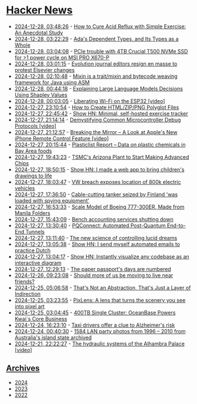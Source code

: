 # [Hacker News](https://kherrick.github.io/hacker-news/)

* [2024-12-28, 03:48:26](https://news.ycombinator.com/item?id=42528399) - [How to Cure Acid Reflux with Simple Exercise: An Anecdotal Study](https://pmc.ncbi.nlm.nih.gov/articles/PMC9106553/)
* [2024-12-28, 03:22:29](https://news.ycombinator.com/item?id=42528302) - [Ada's Dependent Types, and Its Types as a Whole](https://nytpu.com/gemlog/2024-12-27)
* [2024-12-28, 03:04:08](https://news.ycombinator.com/item?id=42528216) - [PCIe trouble with 4TB Crucial T500 NVMe SSD for >1 power cycle on MSI PRO X670-P](https://forum.level1techs.com/t/bizarre-pcie-trouble-with-4tb-crucial-t500-nvme-ssd/222915)
* [2024-12-28, 03:01:15](https://news.ycombinator.com/item?id=42528203) - [Evolution journal editors resign en masse to protest Elsevier changes](https://retractionwatch.com/2024/12/27/evolution-journal-editors-resign-en-masse-to-protest-elsevier-changes/)
* [2024-12-28, 02:10:48](https://news.ycombinator.com/item?id=42527947) - [Mixin is a trait/mixin and bytecode weaving framework for Java using ASM](https://github.com/SpongePowered/Mixin)
* [2024-12-28, 00:44:18](https://news.ycombinator.com/item?id=42527496) - [Explaining Large Language Models Decisions Using Shapley Values](https://arxiv.org/abs/2404.01332)
* [2024-12-28, 00:03:05](https://news.ycombinator.com/item?id=42527265) - [Liberating Wi-Fi on the ESP32 [video]](https://media.ccc.de/v/38c3-liberating-wi-fi-on-the-esp32)
* [2024-12-27, 23:10:54](https://news.ycombinator.com/item?id=42526926) - [How to Create HTML/ZIP/PNG Polyglot Files](https://gildas-lormeau.github.io/Polyglot-HTML-ZIP-PNG/SUMMARY.html)
* [2024-12-27, 22:45:42](https://news.ycombinator.com/item?id=42526769) - [Show HN: Minimal, self-hosted exercise tracker](https://github.com/bmtwl/exerciseminimilism)
* [2024-12-27, 21:14:14](https://news.ycombinator.com/item?id=42526092) - [Demystifying Common Microcontroller Debug Protocols [video]](https://media.ccc.de/v/38c3-demystifying-common-microcontroller-debug-protocols)
* [2024-12-27, 21:12:57](https://news.ycombinator.com/item?id=42526081) - [Breaking the Mirror – A Look at Apple's New iPhone Remote Control Feature [video]](https://media.ccc.de/v/38c3-breaking-the-mirror-a-look-at-apple-s-new-iphone-remote-control-feature)
* [2024-12-27, 20:15:44](https://news.ycombinator.com/item?id=42525633) - [Plasticlist Report – Data on plastic chemicals in Bay Area foods](https://www.plasticlist.org/report)
* [2024-12-27, 19:43:23](https://news.ycombinator.com/item?id=42525384) - [TSMC's Arizona Plant to Start Making Advanced Chips](https://spectrum.ieee.org/tsmc-arizona)
* [2024-12-27, 18:50:15](https://news.ycombinator.com/item?id=42524848) - [Show HN: I made a web app to bring children's drawings to life](https://doodledreams.cc)
* [2024-12-27, 18:03:47](https://news.ycombinator.com/item?id=42524422) - [VW breach exposes location of 800k electric vehicles](https://cyberinsider.com/vw-suffers-major-breach-exposing-location-of-800000-electric-vehicles/)
* [2024-12-27, 17:36:50](https://news.ycombinator.com/item?id=42524174) - [Cable-cutting tanker seized by Finland 'was loaded with spying equipment'](https://www.lloydslist.com/LL1151955/Russia-linked-cable-cutting-tanker-seized-by-Finland-was-loaded-with-spying-equipment)
* [2024-12-27, 16:53:33](https://news.ycombinator.com/item?id=42523745) - [Scale Model of Boeing 777-300ER, Made from Manila Folders](https://www.lucaiaconistewart.com/model-777)
* [2024-12-27, 15:43:09](https://news.ycombinator.com/item?id=42523061) - [Bench accounting services shutting down](https://bench.co/)
* [2024-12-27, 13:30:40](https://news.ycombinator.com/item?id=42521905) - [PQConnect: Automated Post-Quantum End-to-End Tunnels](https://www.pqconnect.net/)
* [2024-12-27, 13:11:40](https://news.ycombinator.com/item?id=42521795) - [The new science of controlling lucid dreams](https://www.scientificamerican.com/article/engineering-lucid-dreams-could-improve-sleep-and-defuse-nightmares/)
* [2024-12-27, 13:05:38](https://news.ycombinator.com/item?id=42521773) - [Show HN: I send myself automated emails to practice Dutch](https://github.com/ThReinecke/dutch_vocabulary)
* [2024-12-27, 13:04:17](https://news.ycombinator.com/item?id=42521769) - [Show HN: Instantly visualize any codebase as an interactive diagram](https://gitdiagram.com/)
* [2024-12-27, 12:29:13](https://news.ycombinator.com/item?id=42521629) - [The paper passport's days are numbered](https://www.wired.com/story/the-paper-passport-is-dying/)
* [2024-12-26, 09:23:08](https://news.ycombinator.com/item?id=42514105) - [Should more of us be moving to live near friends?](https://www.architecturaldigest.com/story/should-more-of-us-be-moving-to-live-near-friends)
* [2024-12-25, 05:06:58](https://news.ycombinator.com/item?id=42506984) - [That's Not an Abstraction, That's Just a Layer of Indirection](https://fhur.me/posts/2024/thats-not-an-abstraction)
* [2024-12-25, 03:23:55](https://news.ycombinator.com/item?id=42506623) - [PixLens: A lens that turns the scenery you see into pixel art](https://monoli-shop.com/products/pixlens-コピー)
* [2024-12-25, 03:04:45](https://news.ycombinator.com/item?id=42506557) - [400TB Single Cluster: OceanBase Powers Kwai`s Core Business](https://oceanbase.github.io/docs/blogs/users/Kwai)
* [2024-12-24, 16:23:10](https://news.ycombinator.com/item?id=42502899) - [Taxi drivers offer a clue to Alzheimer's risk](https://www.wsj.com/health/wellness/alzheimers-risk-taxi-ambulance-drivers-be15739b)
* [2024-12-24, 00:40:30](https://news.ycombinator.com/item?id=42498754) - [1584 LAN party photos from 1996 – 2010 from Australia's island state archived](https://issung.com/posts/lanphotosarchive/)
* [2024-12-21, 22:22:27](https://news.ycombinator.com/item?id=42482805) - [The hydraulic systems of the Alhambra Palace [video]](https://www.youtube.com/watch?v=xLaLpMeOyHk)

## [Archives](archives/index.md)

* [2024](archives/2024/index.md)
* [2023](archives/2023/index.md)
* [2022](archives/2022/index.md)

